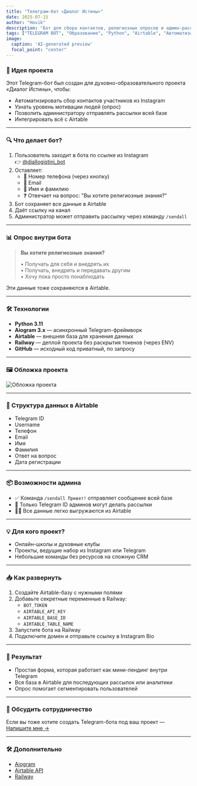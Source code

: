 ```yaml
---
title: "Телеграм-бот «Диалог Истины»"
date: 2025-07-15
author: "Hovik"
description: "Бот для сбора контактов, религиозных опросов и админ-рассылок, интегрированный с Airtable."
tags: ["TELEGRAM BOT", "Образование", "Python", "Airtable", "Автоматизация"]
image:
  caption: 'AI-generated preview'
  focal_point: "center"
---
```


### 🧠 Идея проекта

Этот Telegram-бот был создан для духовно-образовательного проекта «Диалог Истины», чтобы:

- Автоматизировать сбор контактов участников из Instagram
- Узнать уровень мотивации людей (опрос)
- Позволить администратору отправлять рассылки всей базе
- Интегрировать всё с Airtable

---

### 🔍 Что делает бот?

1. Пользователь заходит в бота по ссылке из Instagram  
   👉 [@diallogistini_bot](https://t.me/diallogistini_bot)
2. Оставляет:
   - 📱 Номер телефона (через кнопку)
   - 📧 Email
   - 👤 Имя и фамилию
   - ❓ Отвечает на вопрос: "Вы хотите религиозные знания?"
3. Бот сохраняет все данные в Airtable
4. Даёт ссылку на канал
5. Администратор может отправить рассылку через команду `/sendall`

---

### 📊 Опрос внутри бота

> **Вы хотите религиозные знания?**
>
> • Получать для себя и внедрять их  
> • Получать, внедрять и передавать другим  
> • Хочу пока просто понаблюдать

Эти данные тоже сохраняются в Airtable.

---

### 🛠 Технологии

- **Python 3.11**
- **Aiogram 3.x** — асинхронный Telegram-фреймворк
- **Airtable** — внешняя база для хранения данных
- **Railway** — деплой проекта без раскрытия токенов (через ENV)
- **GitHub** — исходный код приватный, по запросу

---

### 🖼 Обложка проекта

![Обложка проекта](https://raw.githubusercontent.com/adjabkhanian/dialogistini2/main/dialogistini-preview.jpg)

---

### 📂 Структура данных в Airtable

- Telegram ID
- Username
- Телефон
- Email
- Имя
- Фамилия
- Ответ на вопрос
- Дата регистрации

---

### 📦 Возможности админа

- ✅ Команда `/sendall Привет!` отправляет сообщение всей базе
- 🔐 Только Telegram ID админов могут делать рассылки
- 🧑‍💻 Все данные легко выгружаются из Airtable

---

### 💡 Для кого проект?

- Онлайн-школы и духовные клубы
- Проекты, ведущие набор из Instagram или Telegram
- Небольшие команды без ресурсов на сложную CRM

---

### 📥 Как развернуть

1. Создайте Airtable-базу с нужными полями
2. Добавьте секретные переменные в Railway:
   - `BOT_TOKEN`
   - `AIRTABLE_API_KEY`
   - `AIRTABLE_BASE_ID`
   - `AIRTABLE_TABLE_NAME`
3. Запустите бота на Railway
4. Подключите домен и отправьте ссылку в Instagram Bio

---

### 🎯 Результат

- Простая форма, которая работает как мини-лендинг внутри Telegram
- Вся база в Airtable для последующих рассылок или аналитики
- Опрос помогает сегментировать пользователей

---

### 📎 Обсудить сотрудничество

Если вы тоже хотите создать Telegram-бота под ваш проект —  
[Напишите мне →](https://t.me/adjabkhanyan)

---

### 🛠 Дополнительно

- [Aiogram](https://docs.aiogram.dev/en/latest/)
- [Airtable API](https://airtable.com/api)
- [Railway](https://railway.app)